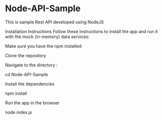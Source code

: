 # Node-API-Sample
This is sample Rest API developed using NodeJS

Installation Instructions
Follow these instructions to install the app and run it with the mock (in-memory) data services:

Make sure you have the npm installed:

Clone the repository

Navigate to the directory :

cd Node-API-Sample

Install the dependencies

npm install

Run the app in the browser

node index.js